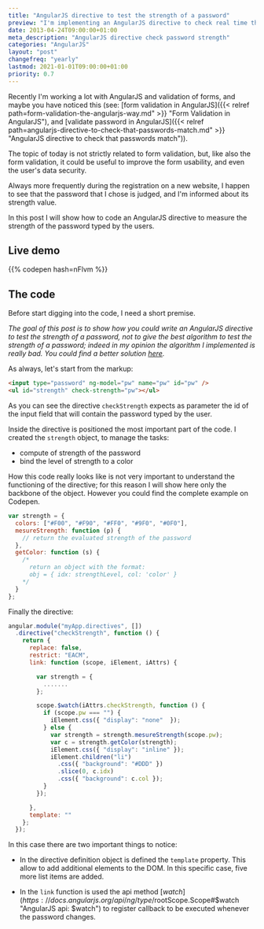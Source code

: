 ```yaml
---
title: "AngularJS directive to test the strength of a password"
preview: "I'm implementing an AngularJS directive to check real time the strength of a password."
date: 2013-04-24T09:00:00+01:00
meta_description: "AngularJS directive check password strength"
categories: "AngularJS"
layout: "post"
changefreq: "yearly"
lastmod: 2021-01-01T09:00:00+01:00
priority: 0.7
---
```


Recently I'm working a lot with AngularJS and validation of forms, and maybe you have noticed this (see: [form validation in AngularJS]({{< relref path=form-validation-the-angularjs-way.md" >}} "Form Validation in AngularJS"), and [validate password in AngularJS]({{< relref path=angularjs-directive-to-check-that-passwords-match.md" >}} "AngularJS directive to check that passwords match")).

The topic of today is not strictly related to form validation, but, like also the form validation, it could be useful to improve the form usability, and even the user's data security.

Always more frequently during the registration on a new website, I happen to see that the password that I chose is judged, and I'm informed about its strength value.

In this post I will show how to code an AngularJS directive to measure the strength of the password typed by the users.

## Live demo

{{% codepen hash=nFlvm %}}

## The code

Before start digging into the code, I need a short premise.

*The goal of this post is to show how you could write an AngularJS directive to test the strength of a password, not to give the best algorithm to test the strength of a password; indeed in my opinion the algorithm I implemented is really bad. You could find a better solution [here](http://www.passwordmeter.com/ "Password Strenght meter").*

As always, let's start from the markup:

```html
<input type="password" ng-model="pw" name="pw" id="pw" />
<ul id="strength" check-strength="pw"></ul>
```

As you can see the directive `checkStrength` expects as parameter the id of the input field that will contain the password typed by the user.

Inside the directive is positioned the most important part of the code. I created the `strength` object, to manage the tasks:

* compute of strength of the password
* bind the level of strength to a color

How this code really looks like is not very important to understand the functioning of the directive; for this reason I will show here only the backbone of the object. However you could find the complete example on Codepen.

```js
var strength = {
  colors: ["#F00", "#F90", "#FF0", "#9F0", "#0F0"],
  mesureStrength: function (p) {
    // return the evaluated strength of the password
  },
  getColor: function (s) {
    /*
      return an object with the format:
      obj = { idx: strengthLevel, col: 'color' }
    */
  }
};
```

Finally the directive:

```js
angular.module("myApp.directives", [])
  .directive("checkStrength", function () {
    return {
      replace: false,
      restrict: "EACM",
      link: function (scope, iElement, iAttrs) {

        var strength = {
          .......
        };

        scope.$watch(iAttrs.checkStrength, function () {
          if (scope.pw === "") {
            iElement.css({ "display": "none"  });
          } else {
            var strength = strength.mesureStrength(scope.pw);
            var c = strength.getColor(strength);
            iElement.css({ "display": "inline" });
            iElement.children("li")
              .css({ "background": "#DDD" })
              .slice(0, c.idx)
              .css({ "background": c.col });
          }
        });

      },
      template: ""
    };
  });
```

In this case there are two important things to notice:

* In the directive definition object is defined the `template` property. This allow to add additional elements to the DOM. In this specific case, five more list items are added.

* In the `link` function is used the api method [$watch](https://docs.angularjs.org/api/ng/type/$rootScope.Scope#$watch "AngularJS api: $watch") to register callback to be executed whenever the password changes.
